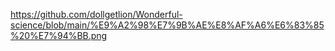 https://github.com/dollgetlion/Wonderful-science/blob/main/%E9%A2%98%E7%9B%AE%E8%AF%A6%E6%83%85%20%E7%94%BB.png
